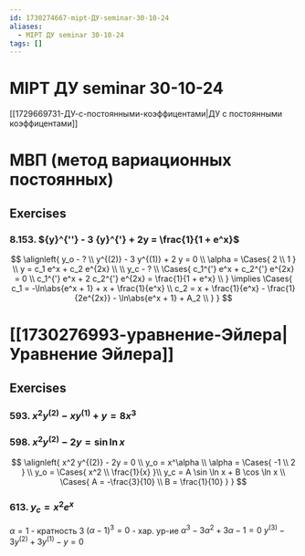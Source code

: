 ```yaml
---
id: 1730274667-mipt-ДУ-seminar-30-10-24
aliases:
  - MIPT ДУ seminar 30-10-24
tags: []
---
```


# MIPT ДУ seminar 30-10-24

[[1729669731-ДУ-с-постоянными-коэффицентами|ДУ с постоянными коэффицентами]]

# МВП (метод вариационных постоянных)

## Exercises
### 8.153.  ${y}^{''} - 3 {y}^{'} + 2y = \frac{1}{1 + e^x}$
$$
\alignleft{
y_o - ? \\
y^{(2)} - 3 y^{(1)} + 2 y = 0 \\
\alpha = \Cases{
2 \\ 1
} \\
y = c_1 e^x + c_2 e^{2x} \\
\\
y_c - ? \\
\Cases{
c_1^{'} e^x + c_2^{'} e^{2x} = 0 \\
c_1^{'} e^x + 2 c_2^{'} e^{2x} = \frac{1}{1 + e^x} \\
} \implies
\Cases{
c_1 = -\ln\abs{e^x + 1} + x + \frac{1}{e^x} \\
c_2 = x + \frac{1}{e^x} - \frac{1}{2e^{2x}} - \ln\abs{e^x + 1} + A_2 \\
}
}
$$
# [[1730276993-уравнение-Эйлера|Уравнение Эйлера]]
## Exercises
### 593.  $x^2 y^{(2)} - x y^{(1)} + y = 8 x^3$
### 598.  $x^2 y^{(2)} - 2y = \sin\ln x$
$$
\alignleft{
x^2 y^{(2)} - 2y = 0 \\
y_o = x^\alpha \\
\alpha = \Cases{
-1 \\ 2
} \\
y_o = \Cases{
x^2 \\ \frac{1}{x}
}\\
y_c = A \sin \ln x + B \cos \ln x \\
\Cases{
A = -\frac{3}{10} \\
B = \frac{1}{10}
}
}
$$

### 613.  $y_c = x^2 e^x$
$\alpha = 1$ - кратность 3
$(\alpha - 1)^3 = 0$ - хар. ур-ие
$\alpha^3 - 3\alpha^2 + 3 \alpha - 1 = 0$
$y^{(3)} - 3 y^{(2)} + 3 y^{(1)} - y = 0$

